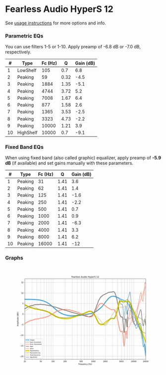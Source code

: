 # Fearless Audio HyperS 12
See [usage instructions](https://github.com/jaakkopasanen/AutoEq#usage) for more options and info.

### Parametric EQs
You can use filters 1-5 or 1-10. Apply preamp of -6.8 dB or -7.0 dB, respectively.

|   # | Type      |   Fc (Hz) |    Q |   Gain (dB) |
|-----|-----------|-----------|------|-------------|
|   1 | LowShelf  |       105 | 0.7  |         6.8 |
|   2 | Peaking   |        59 | 0.32 |        -4.5 |
|   3 | Peaking   |      1884 | 1.35 |        -5.1 |
|   4 | Peaking   |      4744 | 3.72 |         5.2 |
|   5 | Peaking   |      7008 | 1.67 |         6.4 |
|   6 | Peaking   |       877 | 1.58 |         2.6 |
|   7 | Peaking   |      1365 | 3.53 |        -2.5 |
|   8 | Peaking   |      3323 | 4.73 |        -2.2 |
|   9 | Peaking   |     10000 | 1.21 |         3.9 |
|  10 | HighShelf |     10000 | 0.7  |        -9.1 |

### Fixed Band EQs
When using fixed band (also called graphic) equalizer, apply preamp of **-5.9 dB** (if available) and set gains manually with these parameters.

|   # | Type    |   Fc (Hz) |    Q |   Gain (dB) |
|-----|---------|-----------|------|-------------|
|   1 | Peaking |        31 | 1.41 |         3.6 |
|   2 | Peaking |        62 | 1.41 |         1.4 |
|   3 | Peaking |       125 | 1.41 |        -1.6 |
|   4 | Peaking |       250 | 1.41 |        -2.2 |
|   5 | Peaking |       500 | 1.41 |         0.7 |
|   6 | Peaking |      1000 | 1.41 |         0.9 |
|   7 | Peaking |      2000 | 1.41 |        -6.3 |
|   8 | Peaking |      4000 | 1.41 |         3.3 |
|   9 | Peaking |      8000 | 1.41 |         6.2 |
|  10 | Peaking |     16000 | 1.41 |       -12   |

### Graphs
![](./Fearless%20Audio%20HyperS%2012.png)
